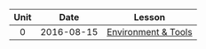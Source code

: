 | Unit |  Date      | Lesson |
|:----:|:----------:|--------|
| 0    | 2016-08-15 | [Environment & Tools](lessons/env-and-tools) |
